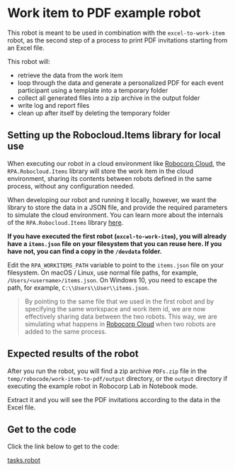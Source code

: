 # Work item to PDF example robot

This robot is meant to be used in combination with the `excel-to-work-item` robot, as the second step of a process to print PDF invitations starting from an Excel file.

This robot will:

- retrieve the data from the work item
- loop through the data and generate a personalized PDF for each event participant using a template into a temporary folder
- collect all generated files into a zip archive in the output folder
- write log and report files
- clean up after itself by deleting the temporary folder

## Setting up the Robocloud.Items library for local use

When executing our robot in a cloud environment like [Robocorp Cloud](https://cloud.robocorp.com), the `RPA.Robocloud.Items` library will store the work item in the cloud environment, sharing its contents between robots defined in the same process, without any configuration needed.

When developing our robot and running it locally, however, we want the library to store the data in a JSON file, and provide the required parameters to simulate the cloud environment. You can learn more about the internals of the `RPA.Robocloud.Items` library [here](https://robocorp.com/docs/libraries/rpa-framework/rpa-robocloud-items).

**If you have executed the first robot (`excel-to-work-item`), you will already have a `items.json` file on your filesystem that you can reuse here. If you have not, you can find a copy in the `/devdata` folder.**

Edit the `RPA_WORKITEMS_PATH` variable to point to the `items.json` file on your filesystem. On macOS / Linux, use normal file paths,
for example, `/Users/<username>/items.json`. On Windows 10, you need to escape the path, for example, `C:\\Users\\User\\items.json`.

> By pointing to the same file that we used in the first robot and by specifying the same workspace and work item id, we are now effectively sharing data between the two robots. This way, we are simulating what happens in [Robocorp Cloud](https://cloud.robocorp.com) when two robots are added to the same process.

## Expected results of the robot

After you run the robot, you will find a zip archive `PDFs.zip` file in the `temp/robocode/work-item-to-pdf/output` directory, or the `output` directory if executing the example robot in Robocorp Lab in Notebook mode.

Extract it and you will see the PDF invitations according to the data in the Excel file.

## Get to the code

Click the link below to get to the code:

[tasks.robot](./tasks.robot)
